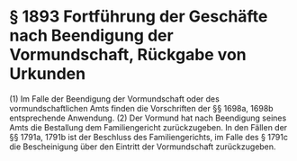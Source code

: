 # § 1893 Fortführung der Geschäfte nach Beendigung der Vormundschaft, Rückgabe von Urkunden
(1) Im Falle der Beendigung der Vormundschaft oder des vormundschaftlichen Amts finden die Vorschriften der §§ 1698a, 1698b entsprechende Anwendung.
(2) Der Vormund hat nach Beendigung seines Amts die Bestallung dem Familiengericht zurückzugeben. In den Fällen der §§ 1791a, 1791b ist der Beschluss des Familiengerichts, im Falle des § 1791c die Bescheinigung über den Eintritt der Vormundschaft zurückzugeben.